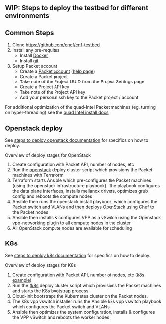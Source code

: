WIP: Steps to deploy the testbed for different environments
---

## Common Steps

1. Clone https://github.com/cncf/cnf-testbed
2. Install any pre-requites
   - Install [Docker](https://docs.docker.com/install/)
   - Install [git](https://help.github.com/articles/set-up-git/)
3. Setup Packet account 
   - Create a [Packet account](https://www.packet.net/) ([help page](https://help.packet.net/article/13-portal#display--description))
   - Create a Packet project
   - Take note of the Project UUID from the Project Settings page
   - Create a Project API key
   - Take note of the Project API key
   - Add your personal ssh key to the Packet project / account

For additional optimization of the quad-Intel Packet machines (eg. turning on hyper-threading) see the [quad Intel install docs](docs/quad_intel_install.md)

## Openstack deploy

See [steps to deploy openstack documentation](docs/openstack_deploy.md) for specifics on how to deploy.

Overview of deploy stages for OpenStack

1. Create configuration with Packet API, number of nodes, etc
1. Run the [openstack](https://github.com/cncf/cnf-testbed/blob/38a89ad2dde59711fda8015308a1f0b19f50e946/tools/deploy_openstack_cluster.sh) deploy cluster script which provisions the Packet machines with Terraform
1. Terraform starts Ansible which pre-configures the Packet machines (using the openstack infrastructure playbook). The playbook configures the data plane interfaces, installs mellanox drivers, optimizes grub config and reboots the compute nodes
1. Ansible then runs the openstack install playbook, which configures the  Packet switch and VLANs and then deploys OpenStack using Chef to the Packet nodes
1. Ansible then installs & configures VPP as a vSwitch using the Openstack vpp-networking plugin to all compute nodes in the cluster
1. All OpenStack compute nodes are available for scheduling


## K8s

See [steps to deploy k8s documentation](https://github.com/cncf/cnf-testbed/blob/master/docs/k8s_deploy.md) for specifics on how to deploy.


Overview of deploy stages for K8s

1. Create configuration with Packet API, number of nodes, etc ([k8s example](https://github.com/cncf/cnf-testbed/blob/master/tools/k8s_benchmark_quad_intel.env.example))
1. Run the ([k8s](https://github.com/cncf/cnf-testbed/blob/38a89ad2dde59711fda8015308a1f0b19f50e946/tools/deploy_k8s_cluster.sh) deploy cluster script which provisions the Packet machines and starts the K8s bootstrap process
1. Cloud-init bootstraps the Kubernetes cluster on the Packet nodes. 
1. The k8s vpp vswitch installer runs the Ansible k8s vpp vswitch playbook which configures the Packet switch and VLANs 
1. Ansible then optimizes the system configuration, installs & configures the VPP vSwitch and reboots the worker nodes

